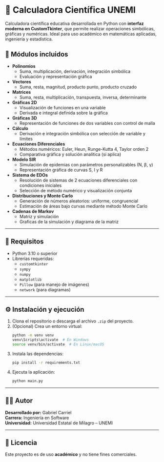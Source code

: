 # 🧠 Calculadora Científica UNEMI

Calculadora científica educativa desarrollada en Python con **interfaz moderna en CustomTkinter**, que permite realizar operaciones simbólicas, gráficas y numéricas. Ideal para uso académico en matemáticas aplicadas, ingeniería y estadística.

## 🚀 Módulos incluidos

- **Polinomios**
  - Suma, multiplicación, derivación, integración simbólica
  - Evaluación y representación gráfica
- **Vectores**
  - Suma, resta, magnitud, producto punto, producto cruzado
- **Matrices**
  - Suma, resta, multiplicación, transpuesta, inversa, determinante
- **Gráficas 2D**
  - Visualización de funciones en una variable
  - Derivada e integral definida sobre la gráfica
- **Gráficas 3D**
  - Representación de funciones de dos variables con control de malla
- **Cálculo**
  - Derivación e integración simbólica con selección de variable y límites
- **Ecuaciones Diferenciales**
  - Métodos numéricos: Euler, Heun, Runge-Kutta 4, Taylor orden 2
  - Comparativa gráfica y solución analítica (si aplica)
- **Modelo SIR**
  - Simulación de epidemias con parámetros personalizables (N, β, γ)
  - Representación gráfica de curvas S, I y R
- **Sistema de EDOs**
  - Resolución de sistemas de 2 ecuaciones diferenciales con condiciones iniciales
  - Selección de método numérico y visualización conjunta
- **Distribuciones y Monte Carlo**
  - Generación de números aleatorios: uniforme, congruencial
  - Estimación de áreas bajo curvas mediante método Monte Carlo
- **Cadenas de Markov**
  - Matriz y simulación
  - Graficas de la simulación y diagrama de la matriz

---

## 🧩 Requisitos

- Python 3.10 o superior
- Librerías requeridas:
  - `customtkinter`
  - `sympy`
  - `numpy`
  - `matplotlib`
  - `Pillow` (para manejo de imágenes)
  - `network` (para diagramas)

---

## ⚙️ Instalación y ejecución

1. Clona el repositorio o descarga el archivo `.zip` del proyecto.
2. (Opcional) Crea un entorno virtual:
   ```bash
   python -m venv venv
   venv\Scripts\activate  # En Windows
   source venv/bin/activate  # En Linux/macOS
   ```
3. Instala las dependencias:
   ```bash
   pip install -r requirements.txt
   ```
4. Ejecuta la aplicación:
   ```bash
   python main.py
   ```

---

## 👨‍💻 Autor

**Desarrollado por:** Gabriel Carriel  
**Carrera:** Ingeniería en Software  
**Universidad:** Universidad Estatal de Milagro – UNEMI

---

## 📄 Licencia

Este proyecto es de uso **académico** y no tiene fines comerciales.